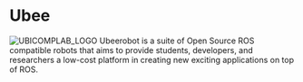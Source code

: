 # Ubee
![UBICOMPLAB_LOGO](https://github.com/OpenSource-ubicomp/Ubee/assets/57317636/386c9f72-b5ac-450d-9a68-2d767ef6dc64)
Ubeerobot is a suite of Open Source ROS compatible robots that aims to provide students, developers, and researchers a low-cost platform in creating new exciting applications on top of ROS.
